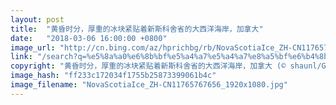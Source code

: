 ```yaml
---
layout: post
title:  "黄昏时分，厚重的冰块紧贴着新斯科舍省的大西洋海岸，加拿大"
date:   "2018-03-06 16:00:00 +0800"
image_url: "http://cn.bing.com/az/hprichbg/rb/NovaScotiaIce_ZH-CN11765767656_1920x1080.jpg"
link: "/search?q=%e5%8a%a0%e6%8b%bf%e5%a4%a7%e5%a4%a7%e8%a5%bf%e6%b4%8b%e6%b5%b7%e5%b2%b8%e9%a3%8e%e5%85%89&form=hpcapt&mkt=zh-cn"
copyright: "黄昏时分，厚重的冰块紧贴着新斯科舍省的大西洋海岸，加拿大 (© shaunl/Getty Images)"
image_hash: "ff233c172034f1755b25873399061b4c"
image_filename: "NovaScotiaIce_ZH-CN11765767656_1920x1080.jpg"
---
```

